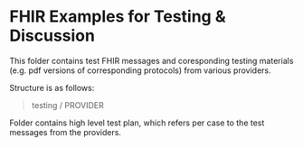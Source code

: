 # FHIR Examples for Testing & Discussion

This folder contains test FHIR messages and coresponding testing materials (e.g. pdf versions of corresponding protocols) from various providers.   

Structure is as follows:

> testing / PROVIDER

Folder contains high level test plan, which refers per case to the test messages from the providers.
